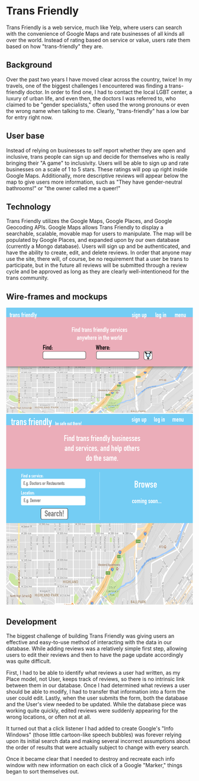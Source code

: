 <h1>Trans Friendly</h1>

<p>Trans Friendly is a web service, much like Yelp, where users can search with the convenience of Google Maps and rate 
businesses of all kinds all over the world.
Instead of rating based on service or value, users rate them based on how "trans-friendly" they are.</p>

<h2>Background</h2>
<p>Over the past two years I have moved clear across the country, twice! In my travels, one of the biggest challenges I encountered
was finding a trans-friendly doctor.  In order to find one, I had to contact the local LGBT center, a luxury of urban life, and even then,
the doctors I was referred to, who claimed to be "gender specialists," often used the wrong pronouns or even the wrong name when talking
to me.  Clearly, "trans-friendly" has a low bar for entry right now.</p>

<h2>User base</h2>
<p>Instead of relying on businesses to self report whether they are open and inclusive, trans people can sign up and decide for themselves
who is really bringing their "A game" to inclusivity.  Users will be able to sign up and rate businesses on a scale of 1 to 5 stars.
These ratings will pop up right inside Google Maps.  Additionally, more descriptive reviews will appear below the map to give
users more information, such as "They have gender-neutral bathrooms!" or "the owner called me a queer!"</p>

<h2>Technology</h2>
<p>Trans Friendly utilizes the Google Maps, Google Places, and Google Geocoding APIs.  Google Maps allows Trans Friendly to display a searchable,
scalable, movable map for users to manipulate.  The map will be populated by Google Places, and expanded upon by our own database
(currently a Mongo database).  Users will sign up and be authenticated, and have the ability to create, edit, and delete reviews.
In order that anyone may use the site, there will, of course, be no requirement that a user be trans to participate, but in the future all reviews
will be submitted through a review cycle and be approved as long as they are clearly well-intentioneod for the trans community.</p>

<h2>Wire-frames and mockups</h2>
<img src="/public/img/mockup.png"><img src="/public/img/mockup2.png">

<h2>Development</h2>
The biggest challenge of building Trans Friendly was giving users an effective and easy-to-use method of interacting with the data in our database.  While adding reviews was a relatively simple first step, allowing users to edit their reviews and then to have the page update accordingly was quite difficult.

First, I had to be able to identify what reviews a user had written, as my Place model, not User, keeps track of reviews, so there is no intrinsic link between them in our database.  Once I had determined what reviews a user should be able to modify, I had to transfer that information into a form the user could edit.  Lastly, when the user submits the form, both the database and the User's view needed to be updated.  While the database piece was working quite quickly, edited reviews were suddenly appearing for the wrong locations, or often not at all.

It turned out that a click listener I had added to create Google's "Info Windows" (those little cartoon-like speech bubbles) was forever relying upon its initial search data and making several incorrect assumptions about the order of results that were actually subject to change with every search.

Once it became clear that I needed to destroy and recreate each info window with new information on each click of a Google "Marker," things began to sort themselves out.
